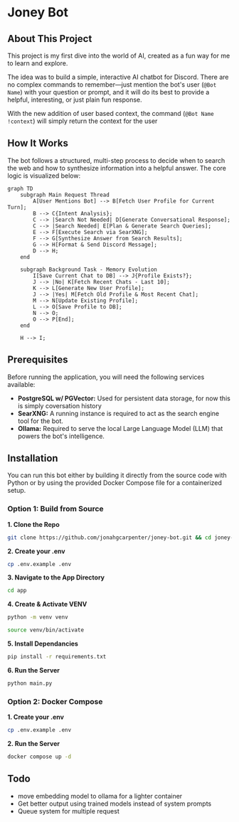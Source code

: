 # Joney Bot

## About This Project

This project is my first dive into the world of AI, created as a fun way for me to learn and explore.

The idea was to build a simple, interactive AI chatbot for Discord. There are no complex commands to remember—just mention the bot's user (`@Bot Name`) with your question or prompt, and it will do its best to provide a helpful, interesting, or just plain fun response.

With the new addition of user based context, the command (`@Bot Name !context`) will simply return the context for the user

## How It Works

The bot follows a structured, multi-step process to decide when to search the web and how to synthesize information into a helpful answer. The core logic is visualized below:

```mermaid
graph TD
    subgraph Main Request Thread
        A[User Mentions Bot] --> B[Fetch User Profile for Current Turn];
        B --> C{Intent Analysis};
        C --> |Search Not Needed| D[Generate Conversational Response];
        C --> |Search Needed| E[Plan & Generate Search Queries];
        E --> F[Execute Search via SearXNG];
        F --> G[Synthesize Answer from Search Results];
        G --> H[Format & Send Discord Message];
        D --> H;
    end

    subgraph Background Task - Memory Evolution
        I[Save Current Chat to DB] --> J{Profile Exists?};
        J --> |No| K[Fetch Recent Chats - Last 10];
        K --> L[Generate New User Profile];
        J --> |Yes| M[Fetch Old Profile & Most Recent Chat];
        M --> N[Update Existing Profile];
        L --> O[Save Profile to DB];
        N --> O;
        O --> P[End];
    end

    H --> I;
```

## Prerequisites

Before running the application, you will need the following services available:

- **PostgreSQL w/ PGVector:** Used for persistent data storage, for now this is simply coversation history
- **SearXNG:** A running instance is required to act as the search engine tool for the bot.
- **Ollama:** Required to serve the local Large Language Model (LLM) that powers the bot's intelligence.

## Installation

You can run this bot either by building it directly from the source code with Python or by using the provided Docker Compose file for a containerized setup.

### Option 1: Build from Source

**1. Clone the Repo**

```bash
git clone https://github.com/jonahgcarpenter/joney-bot.git && cd joney-bot
```

**2. Create your .env**

```bash
cp .env.example .env
```

**3. Navigate to the App Directory**

```bash
cd app
```

**4. Create & Activate VENV**

```bash
python -m venv venv
```

```bash
source venv/bin/activate
```

**5. Install Dependancies**

```bash
pip install -r requirements.txt
```

**6. Run the Server**

```bash
python main.py
```

### Option 2: Docker Compose

**1. Create your .env**

```bash
cp .env.example .env
```

**2. Run the Server**

```bash
docker compose up -d
```

## Todo

- move embedding model to ollama for a lighter container
- Get better output using trained models instead of system prompts
- Queue system for multiple request
